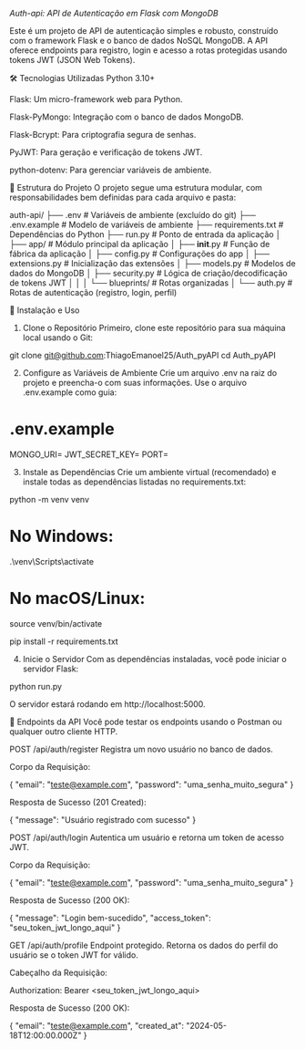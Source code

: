 *Auth-api: API de Autenticação em Flask com MongoDB*


Este é um projeto de API de autenticação simples e robusto, construído com o framework Flask e o banco de dados NoSQL MongoDB. A API oferece endpoints para registro, login e acesso a rotas protegidas usando tokens JWT (JSON Web Tokens).

🛠️ Tecnologias Utilizadas
Python 3.10+

Flask: Um micro-framework web para Python.

Flask-PyMongo: Integração com o banco de dados MongoDB.

Flask-Bcrypt: Para criptografia segura de senhas.

PyJWT: Para geração e verificação de tokens JWT.

python-dotenv: Para gerenciar variáveis de ambiente.

📂 Estrutura do Projeto
O projeto segue uma estrutura modular, com responsabilidades bem definidas para cada arquivo e pasta:

auth-api/
├── .env                  # Variáveis de ambiente (excluído do git)
├── .env.example          # Modelo de variáveis de ambiente
├── requirements.txt      # Dependências do Python
├── run.py                # Ponto de entrada da aplicação
│
├── app/                  # Módulo principal da aplicação
│   ├── __init__.py       # Função de fábrica da aplicação
│   ├── config.py         # Configurações do app
│   ├── extensions.py     # Inicialização das extensões
│   ├── models.py         # Modelos de dados do MongoDB
│   ├── security.py       # Lógica de criação/decodificação de tokens JWT
│   │
│   └── blueprints/       # Rotas organizadas
│       └── auth.py       # Rotas de autenticação (registro, login, perfil)

🚀 Instalação e Uso
1. Clone o Repositório
Primeiro, clone este repositório para sua máquina local usando o Git:

git clone git@github.com:ThiagoEmanoel25/Auth_pyAPI
cd Auth_pyAPI

2. Configure as Variáveis de Ambiente
Crie um arquivo .env na raiz do projeto e preencha-o com suas informações. Use o arquivo .env.example como guia:

# .env.example
MONGO_URI=
JWT_SECRET_KEY=
PORT=

3. Instale as Dependências
Crie um ambiente virtual (recomendado) e instale todas as dependências listadas no requirements.txt:

python -m venv venv
# No Windows:
.\venv\Scripts\activate
# No macOS/Linux:
source venv/bin/activate

pip install -r requirements.txt

4. Inicie o Servidor
Com as dependências instaladas, você pode iniciar o servidor Flask:

python run.py

O servidor estará rodando em http://localhost:5000.

🚦 Endpoints da API
Você pode testar os endpoints usando o Postman ou qualquer outro cliente HTTP.

POST /api/auth/register
Registra um novo usuário no banco de dados.

Corpo da Requisição:

{
  "email": "teste@example.com",
  "password": "uma_senha_muito_segura"
}

Resposta de Sucesso (201 Created):

{
  "message": "Usuário registrado com sucesso"
}

POST /api/auth/login
Autentica um usuário e retorna um token de acesso JWT.

Corpo da Requisição:

{
  "email": "teste@example.com",
  "password": "uma_senha_muito_segura"
}

Resposta de Sucesso (200 OK):

{
  "message": "Login bem-sucedido",
  "access_token": "seu_token_jwt_longo_aqui"
}

GET /api/auth/profile
Endpoint protegido. Retorna os dados do perfil do usuário se o token JWT for válido.

Cabeçalho da Requisição:

Authorization: Bearer <seu_token_jwt_longo_aqui>

Resposta de Sucesso (200 OK):

{
  "email": "teste@example.com",
  "created_at": "2024-05-18T12:00:00.000Z"
}

